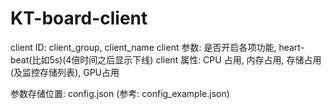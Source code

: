 # KT-board-client

client ID: client_group, client_name
client 参数: 是否开启各项功能, heart-beat(比如5s)(4倍时间之后显示下线)
client 属性: CPU 占用, 内存占用, 存储占用(及监控存储列表), GPU占用


参数存储位置: config.json (参考: config_example.json)